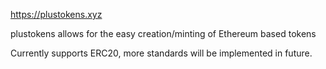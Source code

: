 https://plustokens.xyz

plustokens allows for the easy creation/minting of Ethereum based tokens

Currently supports ERC20, more standards will be implemented in future. 

